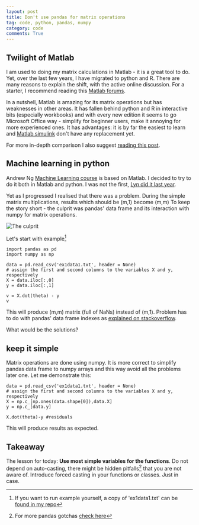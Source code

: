```yaml
---
layout: post
title: Don't use pandas for matrix operations
tag: code, python, pandas, numpy
category: code
comments: True
---
```


## Twilight of Matlab


I am used to doing my matrix calculations in Matlab - it is a great tool to do. Yet, over the last few years, I have migrated to python and R. There are many reasons to explain the shift, with the active online discussion. For a starter, I recommend reading this [Matlab forums](https://uk.mathworks.com/matlabcentral/newsreader/view_thread/341003).

In a nutshell, Matlab is amazing for its matrix operations but has weaknesses in other areas. It has fallen behind python and R in interactive bits (especially workbooks) and with every new edition it seems to go Microsoft Office way - simplify for beginner users, make it annoying for more experienced ones. It has advantages: it is by far the easiest to learn and [Matlab simulink](http://uk.mathworks.com/products/simulink/) don't have any replacement yet.

For more in-depth comparison I also suggest [reading this post](http://www.pyzo.org/python_vs_matlab.html).

## Machine learning in python

Andrew Ng [Machine Learning course](https://www.coursera.org/learn/machine-learning/home/welcome) is based on Matlab. I decided to try to do it both in Matlab and python. I was not the first, [Lyn did it last year](http://linbug.github.io/data%20science%20tools/2015/07/07/Coursera's-machine-learning-exercise-one-(in-Python)/).

Yet as I progressed I realised that there was a problem. During the simple matrix multiplications, results which should be (m,1) become (m,m) To keep the story short - the culprit was pandas' data frame and its interaction with numpy for matrix operations.


![](https://upload.wikimedia.org/wikipedia/commons/3/3a/Su_Lin_giant_panda_bear_cub_at_the_San_Diego_Zoo.jpg "The culprit")


Let's start with example[^1]

```
import pandas as pd
import numpy as np

data = pd.read_csv('ex1data1.txt', header = None)
# assign the first and second columns to the variables X and y, respectively
X = data.iloc[:,0]
y = data.iloc[:,1]

v = X.dot(theta) - y
v
```
This will produce (m,m) matrix (full of NaNs) instead of (m,1). Problem has to do with pandas' data frame indexes as [explained on stackoverflow](http://stackoverflow.com/questions/16472729/matrix-multiplication-in-pandas).

What would be the solutions?

## keep it simple

Matrix operations are done using numpy. It is more correct to simplify pandas data frame to numpy arrays and this way avoid all the problems later one. Let me demonstrate this: 

```
data = pd.read_csv('ex1data1.txt', header = None)
# assign the first and second columns to the variables X and y, respectively
X = np.c_[np.ones(data.shape[0]),data.X] 
y = np.c_[data.y]

X.dot(theta)-y #residuals
```

This will produce results as expected.

## Takeaway

The lesson for today: 
**Use most simple variables for the functions**. Do not depend on auto-casting, there might be hidden pitfalls[^2] that you are not aware of.  Introduce forced casting in your functions or classes. Just in case.


[^1]: If you want to run example yourself, a copy of 'ex1data1.txt' can be [found in my repo](https://github.com/DfAC/Coursera-s-machine-learning-course/blob/master/ex1/ex1data1.txt)
[^2]: For more pandas gotchas [check here](http://pandas.pydata.org/pandas-docs/stable/gotchas.html)
